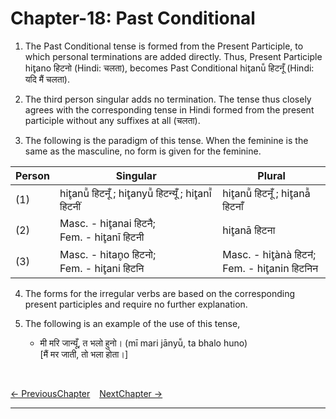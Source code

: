 # Chapter-18: Past Conditional

1. The Past Conditional tense is formed from the Present Participle, to which personal terminations are added directly. Thus, Present Participle hit̥ano हिटनो (Hindi: चलता), becomes Past Conditional hit̥anū̃ हिटनूँ (Hindi: यदि मैं चलता).

2. The third person singular adds no termination. The tense thus closely agrees with the corresponding tense in Hindi formed from the present participle without any suffixes at all (चलता).

3. The following is the paradigm of this tense. When the feminine is the same as the masculine, no form is given for the feminine.

| Person | Singular | Plural |
| ------------- | ------------- | ------------- |
| (1) | hit̥anū̃ हिटनूँ ; hit̥anyū̃ हिटन्यूँ ; hit̥anī̃ हिटनीं | hit̥anū̃ हिटनूँ ; hit̥anā̃ हिटनाँ |
| (2) | Masc. - hit̥anai हिटनै; <br>Fem. - hit̥anī हिटनी | hit̥anā हिटना |
| (3) | Masc. - hitan̥o हिटनो; <br>Fem. - hit̥ani हिटनि | Masc. - hit̥ànà हिटनऺ; <br>Fem. - hit̥anin हिटनिन |

4. The forms for the irregular verbs are based on the corresponding present participles and require no further  explanation.

5. The following is an example of the use of this tense,
   - मी मरि जान्यूँ, त भलो हुनो। (mī mari jānyū̃, ta bhalo huno)<br>
   [मैं मर जाती, तो भला होता।]

<br>

[<- PreviousChapter](/major/17_Future.md) &ensp; [NextChapter ->](/major/19_PresentDefinite.md)

---